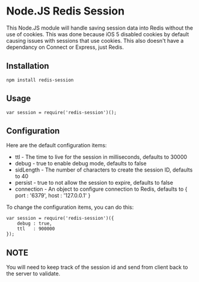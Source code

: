Node.JS Redis Session
=====================

This Node.JS module will handle saving session data into Redis without the use of cookies. This was done because iOS 5 disabled cookies by default causing issues with sessions that use cookies. This also doesn't have a dependancy on Connect or Express, just Redis.

Installation
------------

    npm install redis-session

Usage
-----

    var session = require('redis-session')();

Configuration
-------------

Here are the default configuration items:

* ttl        - The time to live for the session in milliseconds, defaults to 30000
* debug      - true to enable debug mode, defaults to false
* sidLength  - The number of characters to create the session ID, defaults to 40
* persist    - true to not allow the session to expire, defaults to false
* connection - An object to configure connection to Redis, defaults to { port : '6379', host : '127.0.0.1' }

To change the configuration items, you can do this:

    var session = require('redis-session')({
        debug : true,
        ttl   : 900000
    });

NOTE
----

You will need to keep track of the session id and send from client back to the server to validate.
